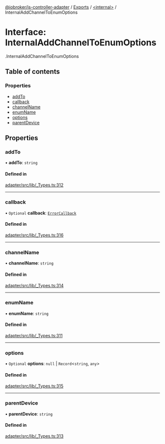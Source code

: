 [@iobroker/js-controller-adapter](../README.md) / [Exports](../modules.md) / [<internal\>](../modules/internal_.md) / InternalAddChannelToEnumOptions

# Interface: InternalAddChannelToEnumOptions

[<internal>](../modules/internal_.md).InternalAddChannelToEnumOptions

## Table of contents

### Properties

- [addTo](internal_.InternalAddChannelToEnumOptions.md#addto)
- [callback](internal_.InternalAddChannelToEnumOptions.md#callback)
- [channelName](internal_.InternalAddChannelToEnumOptions.md#channelname)
- [enumName](internal_.InternalAddChannelToEnumOptions.md#enumname)
- [options](internal_.InternalAddChannelToEnumOptions.md#options)
- [parentDevice](internal_.InternalAddChannelToEnumOptions.md#parentdevice)

## Properties

### addTo

• **addTo**: `string`

#### Defined in

[adapter/src/lib/_Types.ts:312](https://github.com/ioBroker/ioBroker.js-controller/blob/e0b409fe/packages/adapter/src/lib/_Types.ts#L312)

___

### callback

• `Optional` **callback**: [`ErrorCallback`](../modules/internal_.md#errorcallback)

#### Defined in

[adapter/src/lib/_Types.ts:316](https://github.com/ioBroker/ioBroker.js-controller/blob/e0b409fe/packages/adapter/src/lib/_Types.ts#L316)

___

### channelName

• **channelName**: `string`

#### Defined in

[adapter/src/lib/_Types.ts:314](https://github.com/ioBroker/ioBroker.js-controller/blob/e0b409fe/packages/adapter/src/lib/_Types.ts#L314)

___

### enumName

• **enumName**: `string`

#### Defined in

[adapter/src/lib/_Types.ts:311](https://github.com/ioBroker/ioBroker.js-controller/blob/e0b409fe/packages/adapter/src/lib/_Types.ts#L311)

___

### options

• `Optional` **options**: ``null`` \| `Record`<`string`, `any`\>

#### Defined in

[adapter/src/lib/_Types.ts:315](https://github.com/ioBroker/ioBroker.js-controller/blob/e0b409fe/packages/adapter/src/lib/_Types.ts#L315)

___

### parentDevice

• **parentDevice**: `string`

#### Defined in

[adapter/src/lib/_Types.ts:313](https://github.com/ioBroker/ioBroker.js-controller/blob/e0b409fe/packages/adapter/src/lib/_Types.ts#L313)
